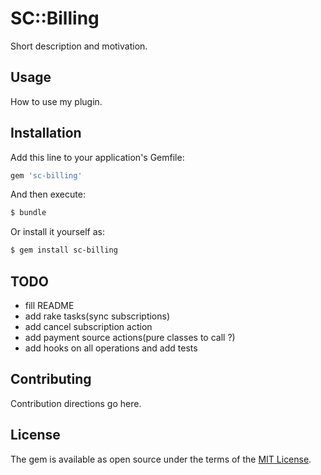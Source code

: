 # SC::Billing
Short description and motivation.

## Usage
How to use my plugin.

## Installation
Add this line to your application's Gemfile:

```ruby
gem 'sc-billing'
```

And then execute:
```bash
$ bundle
```

Or install it yourself as:
```bash
$ gem install sc-billing
```

## TODO

* fill README
* add rake tasks(sync subscriptions)
* add cancel subscription action
* add payment source actions(pure classes to call ?)
* add hooks on all operations and add tests

## Contributing
Contribution directions go here.

## License
The gem is available as open source under the terms of the [MIT License](https://opensource.org/licenses/MIT).
